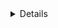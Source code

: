<details>

<b><summary> Eğitimler</summary>
---
 * Süreli eğitimler
  - Example site 1: https://examplesite.com
  - Example site 2: https://examplesite.com
  ---
  ---
* Süresiz eğitimler
  - Example site 3: https://examplesite.com
  - Example site 4: https://examplesite.com
  ---
</details>
